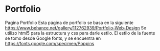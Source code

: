 # Portfolio
Pagina Portfolio
Esta página de portfolio se basa en la siguiente https://www.behance.net/gallery/112762939/Portfolio-Web-Design
Se utilizo html5 para la estructura y css para darle estilo.
El estilo de la fuente se tomo desde Google fonts, y se encuentra en
https://fonts.google.com/specimen/Poppins
